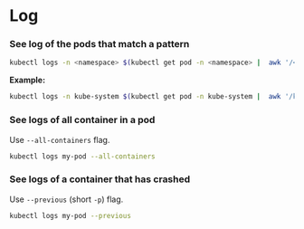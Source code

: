# Log

### See log of the pods that match a pattern

```bash
kubectl logs -n <namespace> $(kubectl get pod -n <namespace> |  awk '/<pattern>/{print $1}') -f
```

**Example:**

```bash
kubectl logs -n kube-system $(kubectl get pod -n kube-system |  awk '/kube-proxy*/{print $1}') -f
```

### See logs of all container in a pod

Use `--all-containers` flag.

```bash
kubectl logs my-pod --all-containers
```

### See logs of a container that has crashed

Use `--previous` \(short `-p`\) flag.

```bash
kubectl logs my-pod --previous
```





